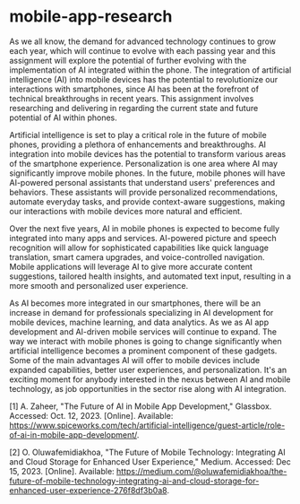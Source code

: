 # mobile-app-research

As we all know, the demand for advanced technology continues to grow each year, which will continue to evolve with each passing year and  this assignment will explore the potential of further evolving with the implementation of AI integrated within the phone. The integration of artificial intelligence (AI) into mobile devices has the potential to revolutionize our interactions with smartphones, since AI has been at the forefront of technical breakthroughs in recent years. This assignment involves researching and delivering in regarding the current state and future potential of AI within phones.

Artificial intelligence is set to play a critical role in the future of mobile phones, providing a plethora of enhancements and breakthroughs. AI integration into mobile devices has the potential to transform various areas of the smartphone experience. 
Personalization is one area where AI may significantly improve mobile phones. In the future, mobile phones will have AI-powered personal assistants that understand users' preferences and behaviors. These assistants will provide personalized recommendations, automate everyday tasks, and provide context-aware suggestions, making our interactions with mobile devices more natural and efficient.

Over the next five years, AI in mobile phones is expected to become fully integrated into many apps and services. AI-powered picture and speech recognition will allow for sophisticated capabilities like quick language translation, smart camera upgrades, and voice-controlled navigation. Mobile applications will leverage AI to give more accurate content suggestions, tailored health insights, and automated text input, resulting in a more smooth and personalized user experience.

As AI becomes more integrated in our smartphones, there will be an increase in demand for professionals specializing in AI development for mobile devices, machine learning, and data analytics. As we as AI app development and AI-driven mobile services will continue to expand.
The way we interact with mobile phones is going to change significantly when artificial intelligence becomes a prominent component of these gadgets. Some of the main advantages AI will offer to mobile devices include expanded capabilities, better user experiences, and personalization. It's an exciting moment for anybody interested in the nexus between AI and mobile technology, as job opportunities in the sector rise along with AI integration.


[1] A. Zaheer, "The Future of AI in Mobile App Development," Glassbox. Accessed: Oct. 12, 2023. [Online]. Available: https://www.spiceworks.com/tech/artificial-intelligence/guest-article/role-of-ai-in-mobile-app-development/.

[2] O. Oluwafemidiakhoa, "The Future of Mobile Technology: Integrating AI and Cloud Storage for Enhanced User Experience," Medium. Accessed: Dec 15, 2023. [Online]. Available: https://medium.com/@oluwafemidiakhoa/the-future-of-mobile-technology-integrating-ai-and-cloud-storage-for-enhanced-user-experience-276f8df3b0a8.
